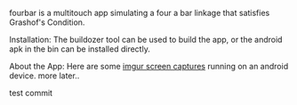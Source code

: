 fourbar is a multitouch app simulating a four a bar linkage that satisfies Grashof's Condition.


Installation:
The buildozer tool can be used to build the app, or the android apk in the bin can be installed directly.


About the App:
Here are some [imgur screen captures](https://imgur.com/a/0uJLI "Title") running on an android device.
more later..

test commit
